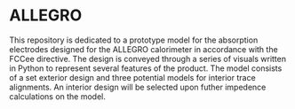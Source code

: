 # ALLEGRO
This repository is dedicated to a prototype model for the absorption electrodes designed for the ALLEGRO calorimeter in accordance with the FCCee directive. The design is conveyed through a series of visuals written in Python to represent several features of the product. The model consists of a set exterior design and three potential models for interior trace alignments. An interior design will be selected upon futher impedence calculations on the model. 

